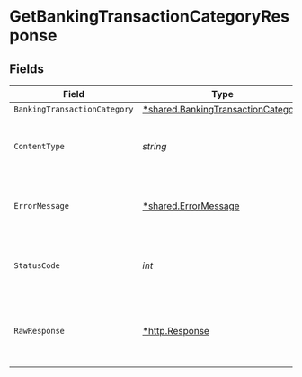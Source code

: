 # GetBankingTransactionCategoryResponse


## Fields

| Field                                                                                   | Type                                                                                    | Required                                                                                | Description                                                                             |
| --------------------------------------------------------------------------------------- | --------------------------------------------------------------------------------------- | --------------------------------------------------------------------------------------- | --------------------------------------------------------------------------------------- |
| `BankingTransactionCategory`                                                            | [*shared.BankingTransactionCategory](../../models/shared/bankingtransactioncategory.md) | :heavy_minus_sign:                                                                      | Success                                                                                 |
| `ContentType`                                                                           | *string*                                                                                | :heavy_check_mark:                                                                      | HTTP response content type for this operation                                           |
| `ErrorMessage`                                                                          | [*shared.ErrorMessage](../../models/shared/errormessage.md)                             | :heavy_minus_sign:                                                                      | Your API request was not properly authorized.                                           |
| `StatusCode`                                                                            | *int*                                                                                   | :heavy_check_mark:                                                                      | HTTP response status code for this operation                                            |
| `RawResponse`                                                                           | [*http.Response](https://pkg.go.dev/net/http#Response)                                  | :heavy_minus_sign:                                                                      | Raw HTTP response; suitable for custom response parsing                                 |